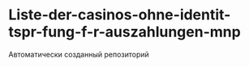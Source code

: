 # Liste-der-casinos-ohne-identit-tspr-fung-f-r-auszahlungen-mnp
Автоматически созданный репозиторий
